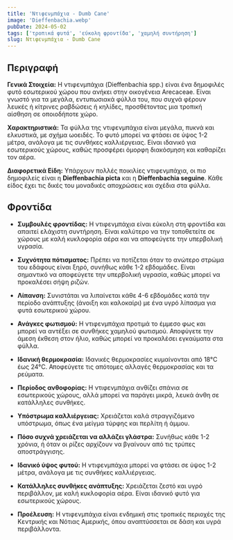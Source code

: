 ```yaml
---
title: 'Ντιφενμπάχια - Dumb Cane'
image: 'Dieffenbachia.webp'
pubDate: 2024-05-02
tags: ['τροπικά φυτά', 'εύκολη φροντίδα', 'χαμηλή συντήρηση']
slug: Ντιφενμπάχια - Dumb Cane
---
```


**Περιγραφή**
----------------
**Γενικά Στοιχεία:**
Η ντιφενμπάχια (Dieffenbachia spp.) είναι ένα δημοφιλές φυτό εσωτερικού χώρου που ανήκει στην οικογένεια Arecaceae. Είναι γνωστό για τα μεγάλα, εντυπωσιακά φύλλα του, που συχνά φέρουν λευκές ή κίτρινες ραβδώσεις ή κηλίδες, προσθέτοντας μια τροπική αίσθηση σε οποιοδήποτε χώρο.

**Χαρακτηριστικά:**
Τα φύλλα της ντιφενμπάχια είναι μεγάλα, πυκνά και ελκυστικά, με σχήμα ωοειδές. Το φυτό μπορεί να φτάσει σε ύψος 1-2 μέτρα, ανάλογα με τις συνθήκες καλλιέργειας. Είναι ιδανικό για εσωτερικούς χώρους, καθώς προσφέρει όμορφη διακόσμηση και καθαρίζει τον αέρα.

**Διαφορετικά Είδη:**
Υπάρχουν πολλές ποικιλίες ντιφενμπάχια, οι πιο δημοφιλείς είναι η **Dieffenbachia picta** και η **Dieffenbachia seguine**. Κάθε είδος έχει τις δικές του μοναδικές αποχρώσεις και σχέδια στα φύλλα.

**Φροντίδα**
--------------

* **Συμβουλές φροντίδας:** Η ντιφενμπάχια είναι εύκολη στη φροντίδα και απαιτεί ελάχιστη συντήρηση. Είναι καλύτερο να την τοποθετείτε σε χώρους με καλή κυκλοφορία αέρα και να αποφεύγετε την υπερβολική υγρασία.

* **Συχνότητα πότισματος:** Πρέπει να ποτίζεται όταν το ανώτερο στρώμα του εδάφους είναι ξηρό, συνήθως κάθε 1-2 εβδομάδες. Είναι σημαντικό να αποφεύγετε την υπερβολική υγρασία, καθώς μπορεί να προκαλέσει σήψη ριζών.

* **Λίπανση:** Συνιστάται να λιπαίνεται κάθε 4-6 εβδομάδες κατά την περίοδο ανάπτυξης (άνοιξη και καλοκαίρι) με ένα υγρό λίπασμα για φυτά εσωτερικού χώρου.

* **Ανάγκες φωτισμού:** Η ντιφενμπάχια προτιμά το έμμεσο φως και μπορεί να αντέξει σε συνθήκες χαμηλού φωτισμού. Αποφύγετε την άμεση έκθεση στον ήλιο, καθώς μπορεί να προκαλέσει εγκαύματα στα φύλλα.

* **Ιδανική θερμοκρασία:** Ιδανικές θερμοκρασίες κυμαίνονται από 18°C έως 24°C. Αποφεύγετε τις απότομες αλλαγές θερμοκρασίας και τα ρεύματα.

* **Περίοδος ανθοφορίας:** Η ντιφενμπάχια ανθίζει σπάνια σε εσωτερικούς χώρους, αλλά μπορεί να παράγει μικρά, λευκά άνθη σε κατάλληλες συνθήκες.

* **Υπόστρωμα καλλιέργειας:** Χρειάζεται καλά στραγγιζόμενο υπόστρωμα, όπως ένα μείγμα τύρφης και περλίτη ή άμμου.

* **Πόσο συχνά χρειάζεται να αλλάζει γλάστρα:** Συνήθως κάθε 1-2 χρόνια, ή όταν οι ρίζες αρχίζουν να βγαίνουν από τις τρύπες αποστράγγισης.

* **Ιδανικό ύψος φυτού:** Η ντιφενμπάχια μπορεί να φτάσει σε ύψος 1-2 μέτρα, ανάλογα με τις συνθήκες καλλιέργειας.

* **Κατάλληλες συνθήκες ανάπτυξης:** Χρειάζεται ζεστό και υγρό περιβάλλον, με καλή κυκλοφορία αέρα. Είναι ιδανικό φυτό για εσωτερικούς χώρους.

* **Προέλευση:** Η ντιφενμπάχια είναι ενδημική στις τροπικές περιοχές της Κεντρικής και Νότιας Αμερικής, όπου αναπτύσσεται σε δάση και υγρά περιβάλλοντα.